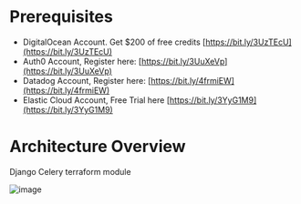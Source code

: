 # Prerequisites 

- DigitalOcean Account. Get $200 of free credits [https://bit.ly/3UzTEcU](https://bit.ly/3UzTEcU) 
- Auth0 Account, Register here: [https://bit.ly/3UuXeVp](https://bit.ly/3UuXeVp)
- Datadog Account, Register here: [https://bit.ly/4frmiEW](https://bit.ly/4frmiEW)
- Elastic Cloud Account, Free Trial here [https://bit.ly/3YyG1M9](https://bit.ly/3YyG1M9)
  

# Architecture Overview

Django Celery terraform module

![image](https://github.com/user-attachments/assets/f78e5363-6d17-4bc4-962d-69de5b285547)


  
